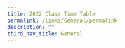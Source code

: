 ```yaml
---
title: 2022 Class Time Table
permalink: /links/General/permalink
description: ""
third_nav_title: General
---
```


